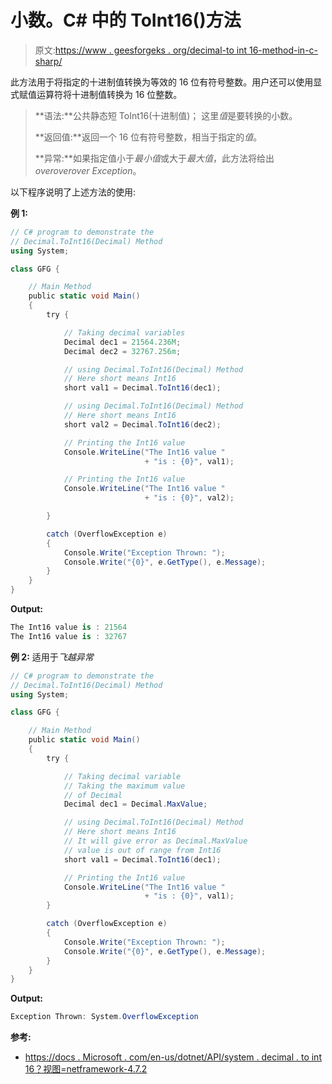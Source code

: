 # 小数。C# 中的 ToInt16()方法

> 原文:[https://www . geesforgeks . org/decimal-to int 16-method-in-c-sharp/](https://www.geeksforgeeks.org/decimal-toint16-method-in-c-sharp/)

此方法用于将指定的十进制值转换为等效的 16 位有符号整数。用户还可以使用显式赋值运算符将十进制值转换为 16 位整数。

> **语法:**公共静态短 ToInt16(十进制值)；
> 这里*值*是要转换的小数。
> 
> **返回值:**返回一个 16 位有符号整数，相当于指定的*值*。
> 
> **异常:**如果指定值小于*最小值*或大于*最大值*，此方法将给出*overoverover Exception*。

以下程序说明了上述方法的使用:

**例 1:**

```cs
// C# program to demonstrate the
// Decimal.ToInt16(Decimal) Method
using System;

class GFG {

    // Main Method
    public static void Main()
    {
        try {

            // Taking decimal variables
            Decimal dec1 = 21564.236M;
            Decimal dec2 = 32767.256m;

            // using Decimal.ToInt16(Decimal) Method
            // Here short means Int16
            short val1 = Decimal.ToInt16(dec1);

            // using Decimal.ToInt16(Decimal) Method
            // Here short means Int16
            short val2 = Decimal.ToInt16(dec2);

            // Printing the Int16 value
            Console.WriteLine("The Int16 value "
                              + "is : {0}", val1);

            // Printing the Int16 value
            Console.WriteLine("The Int16 value "
                              + "is : {0}", val2);

        }

        catch (OverflowException e) 
        {
            Console.Write("Exception Thrown: ");
            Console.Write("{0}", e.GetType(), e.Message);
        }
    }
}
```

**Output:**

```cs
The Int16 value is : 21564
The Int16 value is : 32767

```

**例 2:** 适用于*飞越异常*

```cs
// C# program to demonstrate the
// Decimal.ToInt16(Decimal) Method
using System;

class GFG {

    // Main Method
    public static void Main()
    {
        try {

            // Taking decimal variable
            // Taking the maximum value 
            // of Decimal
            Decimal dec1 = Decimal.MaxValue;

            // using Decimal.ToInt16(Decimal) Method
            // Here short means Int16
            // It will give error as Decimal.MaxValue
            // value is out of range from Int16
            short val1 = Decimal.ToInt16(dec1);

            // Printing the Int16 value
            Console.WriteLine("The Int16 value "
                              + "is : {0}", val1);
        }

        catch (OverflowException e) 
        {
            Console.Write("Exception Thrown: ");
            Console.Write("{0}", e.GetType(), e.Message);
        }
    }
}
```

**Output:**

```cs
Exception Thrown: System.OverflowException

```

**参考:**

*   [https://docs . Microsoft . com/en-us/dotnet/API/system . decimal . to int 16？视图=netframework-4.7.2](https://docs.microsoft.com/en-us/dotnet/api/system.decimal.toint16?view=netframework-4.7.2)